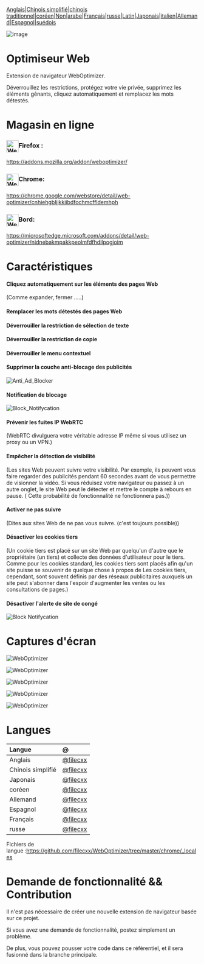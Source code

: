 [Anglais](./README.md)\|[Chinois simplifié](./README.zh-CN.md)\|[chinois traditionnel](./README.zh-TW.md)\|[coréen](./README.ko.md)\|[Non](./README.hi.md)\|[arabe](./README.ar.md)\|[Français](./README.fr.md)\|[russe](./README.ru.md)\|[Latin](./README.la.md)\|[Japonais](./README.ja.md)\|[italien](./README.it.md)\|[Allemand](./README.de.md)\|[Espagnol](./README.es.md)\|[suédois](./README.sv.md)

![image](chrome/icons/icon.png)

# Optimiseur Web

Extension de navigateur WebOptimizer.

Déverrouillez les restrictions, protégez votre vie privée, supprimez les éléments gênants, cliquez automatiquement et remplacez les mots détestés.

# Magasin en ligne

### <img src="webstore/images/firefox.png" width="32" height="32" alt="WebOptimizer Firefox" align="center" />Firefox :

<https://addons.mozilla.org/addon/weboptimizer/>

### <img src="webstore/images/chrome.png" width="32" height="32" alt="WebOptimizer Chrome" align="center" />Chrome:

<https://chrome.google.com/webstore/detail/web-optimizer/cnhiehgbljjkkiibdfochmcffldemhph>

### <img src="webstore/images/edge.png" width="32" height="32" alt="WebOptimizer Edge" align="center" />Bord:

<https://microsoftedge.microsoft.com/addons/detail/web-optimizer/nidnebakmpakkpeolmfdfhdilpogjoim>

# Caractéristiques

#### Cliquez automatiquement sur les éléments des pages Web

(Comme expander, fermer .....)

#### Remplacer les mots détestés des pages Web

#### Déverrouiller la restriction de sélection de texte

#### Déverrouiller la restriction de copie

#### Déverrouiller le menu contextuel

#### Supprimer la couche anti-blocage des publicités

![Anti_Ad_Blocker](chrome/images/anti_adblock.png)

#### Notification de blocage

![Block_Notifycation](chrome/images/notification.png)

#### Prévenir les fuites IP WebRTC

(WebRTC divulguera votre véritable adresse IP même si vous utilisez un proxy ou un VPN.)

#### Empêcher la détection de visibilité

(Les sites Web peuvent suivre votre visibilité. Par exemple, ils peuvent vous faire regarder des publicités pendant 60 secondes avant de vous permettre de visionner la vidéo. Si vous réduisez votre navigateur ou passez à un autre onglet, le site Web peut le détecter et mettre le compte à rebours en pause. ( Cette probabilité de fonctionnalité ne fonctionnera pas.))

#### Activer ne pas suivre

(Dites aux sites Web de ne pas vous suivre. (c'est toujours possible))

#### Désactiver les cookies tiers

(Un cookie tiers est placé sur un site Web par quelqu'un d'autre que le propriétaire (un tiers) et collecte des données d'utilisateur pour le tiers. Comme pour les cookies standard, les cookies tiers sont placés afin qu'un site puisse se souvenir de quelque chose à propos de Les cookies tiers, cependant, sont souvent définis par des réseaux publicitaires auxquels un site peut s'abonner dans l'espoir d'augmenter les ventes ou les consultations de pages.)

#### Désactiver l'alerte de site de congé

![Block Notifycation](chrome/images/leave_this_site.png)

# Captures d'écran

![WebOptimizer](screenshots/1.png)

![WebOptimizer](screenshots/2.png)

![WebOptimizer](screenshots/3.png)

![WebOptimizer](screenshots/auto_click.png)

![WebOptimizer](screenshots/replace_words_google.png)

# Langues

| Langue            | @                                      |
| :---------------- | :------------------------------------- |
| Anglais           | [@filecxx](https://github.com/filecxx) |
| Chinois simplifié | [@filecxx](https://github.com/filecxx) |
| Japonais          | [@filecxx](https://github.com/filecxx) |
| coréen            | [@filecxx](https://github.com/filecxx) |
| Allemand          | [@filecxx](https://github.com/filecxx) |
| Espagnol          | [@filecxx](https://github.com/filecxx) |
| Français          | [@filecxx](https://github.com/filecxx) |
| russe             | [@filecxx](https://github.com/filecxx) |

Fichiers de langue :<https://github.com/filecxx/WebOptimizer/tree/master/chrome/_locales>

# Demande de fonctionnalité && Contribution

Il n'est pas nécessaire de créer une nouvelle extension de navigateur basée sur ce projet.

Si vous avez une demande de fonctionnalité, postez simplement un problème.

De plus, vous pouvez pousser votre code dans ce référentiel, et il sera fusionné dans la branche principale.
